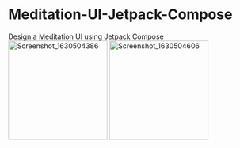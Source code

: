 # Meditation-UI-Jetpack-Compose
Design a Meditation UI using Jetpack Compose
<img src="https://user-images.githubusercontent.com/86999890/131685429-c0eea259-62e9-44aa-9b4e-04948860379a.png" alt="Screenshot_1630504386" width="200"/>
<img src="https://user-images.githubusercontent.com/86999890/131685245-dd587119-19b7-4e74-ad0a-540dc843ac2b.png" alt="Screenshot_1630504606" width="200"/>

